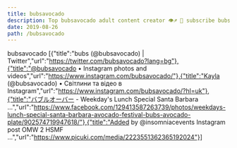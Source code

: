 ```yaml
---
title: bubsavocado
description: Top bubsavocado adult content creator 👁♐️ 👑 subscribe bubsavocado to my porn site below IG bubsavocado
date: 2019-08-26
path: /bubsavocado
---
```


bubsavocado
[{"title":"bubs (@bubsavocado) | Twitter","url":"https://twitter.com/bubsavocado?lang=bg"},{"title":"@bubsavocado • Instagram photos and videos","url":"https://www.instagram.com/bubsavocado/"},{"title":"Kayla (@bubsavocado) • Світлини та відео в Instagram","url":"https://www.instagram.com/bubsavocado/?hl=uk"},{"title":"バブルオーバー - Weekday's Lunch Special Santa Barbara ...","url":"https://www.facebook.com/129413587263739/photos/weekdays-lunch-special-santa-barbara-avocado-festival-bubs-avocado-plate/902574719947618/"},{"title":"Added by @insomniacevents Instagram post OMW 2 HSMF ...","url":"https://www.picuki.com/media/2223551362365192024"}]


